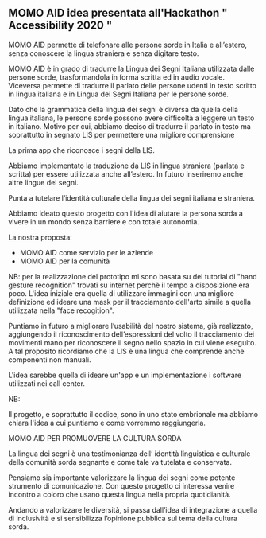 MOMO AID     idea presentata all'Hackathon " Accessibility 2020 " 
--------



MOMO AID permette di telefonare alle persone sorde in Italia e all’estero, senza conoscere la lingua straniera e senza digitare testo.

MOMO AID  è in grado di tradurre la Lingua dei Segni Italiana utilizzata dalle persone sorde, trasformandola in forma scritta ed in audio vocale. Viceversa permette di tradurre il parlato delle persone udenti in testo scritto in lingua italiana e in Lingua dei Segni Italiana per le persone sorde.

Dato che la grammatica della lingua dei segni è diversa da quella della lingua italiana, le persone sorde possono avere difficoltà a leggere un testo in italiano. Motivo per cui, abbiamo deciso di tradurre il parlato in testo ma soprattutto in segnato LIS per permettere una migliore comprensione 

La prima app che riconosce i segni della LIS.

Abbiamo implementato  la traduzione da LIS in lingua straniera (parlata e scritta) per essere utilizzata anche all’estero.
In futuro inseriremo anche altre lingue dei segni.

Punta a tutelare l’identità culturale della lingua dei segni italiana e straniera.

Abbiamo ideato questo progetto con l'idea di aiutare la persona sorda a vivere in un mondo senza barriere e con totale autonomia.

La nostra proposta:
* MOMO AID come servizio per le aziende
* MOMO AID per la comunità

NB: per la realizzazione del prototipo mi sono basata su dei tutorial di "hand gesture recognition" trovati su internet perchè il tempo a disposizione era poco. L'idea iniziale era quella di utilizzare immagini con una migliore definizione ed ideare una mask per il tracciamento dell'arto simile a quella utilizzata nella "face recogition".

Puntiamo in futuro a migliorare l’usabilità del nostro sistema, già  realizzato, aggiungendo il  riconoscimento dell’espressioni del volto il  tracciamento dei movimenti mano per riconoscere il segno nello spazio in cui viene eseguito.
A tal proposito ricordiamo che la LIS è una lingua che comprende anche componenti non manuali.


L'idea sarebbe quella di ideare un'app e un implementazione i software utilizzati nei call center.


NB: 

Il progetto, e soprattutto il codice, sono in uno stato embrionale ma abbiamo chiara l'idea a cui puntiamo e come vorremmo raggiungerla.



MOMO AID PER PROMUOVERE LA CULTURA SORDA 

La lingua dei segni è una testimonianza dell’ identità linguistica e culturale della comunità sorda segnante e come tale va tutelata e conservata.

Pensiamo sia importante valorizzare la lingua dei segni come potente strumento di comunicazione. 
Con questo progetto ci interessa venire incontro a coloro che usano questa  lingua nella propria quotidianità. 

Andando a valorizzare le diversità, si passa dall’idea di integrazione a quella di inclusività e si sensibilizza l’opinione pubblica sul tema della cultura sorda.







